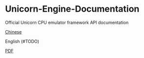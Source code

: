 # Unicorn-Engine-Documentation
Official Unicorn CPU emulator framework API documentation

[Chinese](https://github.com/kabeor/Unicorn-Engine-Documentation/blob/master/Unicorn-Engine%20Documentation.md)

English (#TODO)

[PDF](https://github.com/kabeor/Unicorn-Engine-Documentation/releases)
